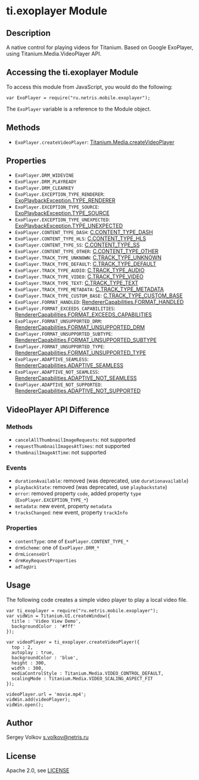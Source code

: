 # ti.exoplayer Module

## Description

A native control for playing videos for Titanium.
Based on Google ExoPlayer, using Titanium.Media.VideoPlayer API.

## Accessing the ti.exoplayer Module

To access this module from JavaScript, you would do the following:

    var ExoPlayer = require("ru.netris.mobile.exoplayer");

The `ExoPlayer` variable is a reference to the Module object.

## Methods

* `ExoPlayer.createVideoPlayer`: [Titanium.Media.createVideoPlayer](http://docs.appcelerator.com/platform/latest/#!/api/Titanium.Media-method-createVideoPlayer)

## Properties
* `ExoPlayer.DRM_WIDEVINE`
* `ExoPlayer.DRM_PLAYREADY`
* `ExoPlayer.DRM_CLEARKEY`
* `ExoPlayer.EXCEPTION_TYPE_RENDERER`: [ExoPlaybackException.TYPE_RENDERER](http://google.github.io/ExoPlayer/doc/reference/com/google/android/exoplayer2/ExoPlaybackException.html#TYPE_RENDERER)
* `ExoPlayer.EXCEPTION_TYPE_SOURCE`: [ExoPlaybackException.TYPE_SOURCE](http://google.github.io/ExoPlayer/doc/reference/com/google/android/exoplayer2/ExoPlaybackException.html#TYPE_SOURCE)
* `ExoPlayer.EXCEPTION_TYPE_UNEXPECTED`: [ExoPlaybackException.TYPE_UNEXPECTED](http://google.github.io/ExoPlayer/doc/reference/com/google/android/exoplayer2/ExoPlaybackException.html#TYPE_UNEXPECTED)
* `ExoPlayer.CONTENT_TYPE_DASH`: [C.CONTENT_TYPE_DASH](http://google.github.io/ExoPlayer/doc/reference/com/google/android/exoplayer2/C.html)
* `ExoPlayer.CONTENT_TYPE_HLS`: [C.CONTENT_TYPE_HLS](http://google.github.io/ExoPlayer/doc/reference/com/google/android/exoplayer2/C.html)
* `ExoPlayer.CONTENT_TYPE_SS`: [C.CONTENT_TYPE_SS](http://google.github.io/ExoPlayer/doc/reference/com/google/android/exoplayer2/C.html)
* `ExoPlayer.CONTENT_TYPE_OTHER`: [C.CONTENT_TYPE_OTHER](http://google.github.io/ExoPlayer/doc/reference/com/google/android/exoplayer2/C.html)
* `ExoPlayer.TRACK_TYPE_UNKNOWN`: [C.TRACK_TYPE_UNKNOWN](http://google.github.io/ExoPlayer/doc/reference/com/google/android/exoplayer2/C.html)
* `ExoPlayer.TRACK_TYPE_DEFAULT`: [C.TRACK_TYPE_DEFAULT](http://google.github.io/ExoPlayer/doc/reference/com/google/android/exoplayer2/C.html)
* `ExoPlayer.TRACK_TYPE_AUDIO`: [C.TRACK_TYPE_AUDIO](http://google.github.io/ExoPlayer/doc/reference/com/google/android/exoplayer2/C.html)
* `ExoPlayer.TRACK_TYPE_VIDEO`: [C.TRACK_TYPE_VIDEO](http://google.github.io/ExoPlayer/doc/reference/com/google/android/exoplayer2/C.html)
* `ExoPlayer.TRACK_TYPE_TEXT`: [C.TRACK_TYPE_TEXT](http://google.github.io/ExoPlayer/doc/reference/com/google/android/exoplayer2/C.html)
* `ExoPlayer.TRACK_TYPE_METADATA`: [C.TRACK_TYPE_METADATA](http://google.github.io/ExoPlayer/doc/reference/com/google/android/exoplayer2/C.html)
* `ExoPlayer.TRACK_TYPE_CUSTOM_BASE`: [C.TRACK_TYPE_CUSTOM_BASE](http://google.github.io/ExoPlayer/doc/reference/com/google/android/exoplayer2/C.html)
* `ExoPlayer.FORMAT_HANDLED`: [RendererCapabilities.FORMAT_HANDLED](http://google.github.io/ExoPlayer/doc/reference/com/google/android/exoplayer2/RendererCapabilities.html)
* `ExoPlayer.FORMAT_EXCEEDS_CAPABILITIES`: [RendererCapabilities.FORMAT_EXCEEDS_CAPABILITIES](http://google.github.io/ExoPlayer/doc/reference/com/google/android/exoplayer2/RendererCapabilities.html)
* `ExoPlayer.FORMAT_UNSUPPORTED_DRM`: [RendererCapabilities.FORMAT_UNSUPPORTED_DRM](http://google.github.io/ExoPlayer/doc/reference/com/google/android/exoplayer2/RendererCapabilities.html)
* `ExoPlayer.FORMAT_UNSUPPORTED_SUBTYPE`: [RendererCapabilities.FORMAT_UNSUPPORTED_SUBTYPE](http://google.github.io/ExoPlayer/doc/reference/com/google/android/exoplayer2/RendererCapabilities.html)
* `ExoPlayer.FORMAT_UNSUPPORTED_TYPE`: [RendererCapabilities.FORMAT_UNSUPPORTED_TYPE](http://google.github.io/ExoPlayer/doc/reference/com/google/android/exoplayer2/RendererCapabilities.html)
* `ExoPlayer.ADAPTIVE_SEAMLESS`: [RendererCapabilities.ADAPTIVE_SEAMLESS](http://google.github.io/ExoPlayer/doc/reference/com/google/android/exoplayer2/RendererCapabilities.html)
* `ExoPlayer.ADAPTIVE_NOT_SEAMLESS`: [RendererCapabilities.ADAPTIVE_NOT_SEAMLESS](http://google.github.io/ExoPlayer/doc/reference/com/google/android/exoplayer2/RendererCapabilities.html)
* `ExoPlayer.ADAPTIVE_NOT_SUPPORTED`: [RendererCapabilities.ADAPTIVE_NOT_SUPPORTED](http://google.github.io/ExoPlayer/doc/reference/com/google/android/exoplayer2/RendererCapabilities.html)

## VideoPlayer API Difference
### Methods
* `cancelAllThumbnailImageRequests`: not supported
* `requestThumbnailImagesAtTimes`: not supported
* `thumbnailImageAtTime`: not supported

### Events
* `durationAvailable`: removed (was deprecated, use `durationavailable`)
* `playbackState`: removed (was deprecated, use `playbackstate`)
* `error`: removed property `code`, added property `type` (`ExoPlayer.EXCEPTION_TYPE_*`)
* `metadata`: new event, property `metadata`
* `tracksChanged`: new event, property `trackInfo`

### Properties
* `contentType`: one of `ExoPlayer.CONTENT_TYPE_*`
* `drmScheme`: one of `ExoPlayer.DRM_*`
* `drmLicenseUrl`
* `drmKeyRequestProperties`
* `adTagUri`

## Usage

The following code creates a simple video player to play a local video file.

    var ti_exoplayer = require("ru.netris.mobile.exoplayer");
    var vidWin = Titanium.UI.createWindow({
      title : 'Video View Demo',
      backgroundColor : '#fff'
    });

    var videoPlayer = ti_exoplayer.createVideoPlayer({
      top : 2,
      autoplay : true,
      backgroundColor : 'blue',
      height : 300,
      width : 300,
      mediaControlStyle : Titanium.Media.VIDEO_CONTROL_DEFAULT,
      scalingMode : Titanium.Media.VIDEO_SCALING_ASPECT_FIT
    });

    videoPlayer.url = 'movie.mp4';
    vidWin.add(videoPlayer);
    vidWin.open();

## Author

Sergey Volkov <s.volkov@netris.ru>

## License

Apache 2.0, see [LICENSE](../LICENSE)
